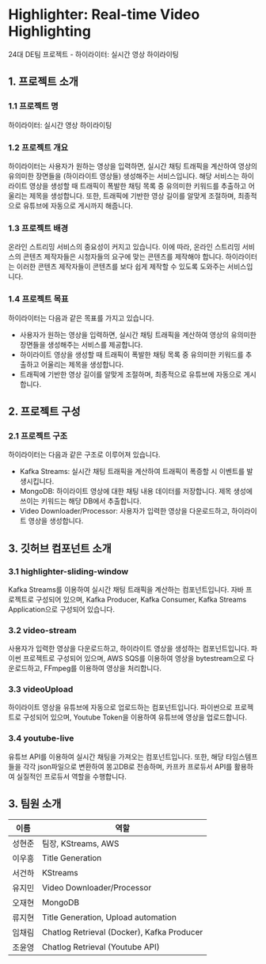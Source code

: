 # Highlighter: Real-time Video Highlighting
24대 DE팀 프로젝트 - 하이라이터: 실시간 영상 하이라이팅

## 1. 프로젝트 소개
### 1.1 프로젝트 명
하이라이터: 실시간 영상 하이라이팅

### 1.2 프로젝트 개요
하이라이터는 사용자가 원하는 영상을 입력하면, 실시간 채팅 트래픽을 계산하여 영상의 유의미한 장면들을 (하이라이트 영상들) 생성해주는 서비스입니다. 해당 서비스는 하이라이트 영상을 생성할 때 트래픽이 폭발한 채팅 목록 중 유의미한 키워드를 추출하고 어울리는 제목을 생성합니다. 또한, 트래픽에 기반한 영상 길이를 알맞게 조절하며, 최종적으로 유튜브에 자동으로 게시까지 해줍니다.

### 1.3 프로젝트 배경
온라인 스트리밍 서비스의 중요성이 커지고 있습니다. 이에 따라, 온라인 스트리밍 서비스의 콘텐츠 제작자들은 시청자들의 요구에 맞는 콘텐츠를 제작해야 합니다. 하이라이터는 이러한 콘텐츠 제작자들이 콘텐츠를 보다 쉽게 제작할 수 있도록 도와주는 서비스입니다.

### 1.4 프로젝트 목표
하이라이터는 다음과 같은 목표를 가지고 있습니다.
- 사용자가 원하는 영상을 입력하면, 실시간 채팅 트래픽을 계산하여 영상의 유의미한 장면들을 생성해주는 서비스를 제공합니다.
- 하이라이트 영상을 생성할 때 트래픽이 폭발한 채팅 목록 중 유의미한 키워드를 추출하고 어울리는 제목을 생성합니다.
- 트래픽에 기반한 영상 길이를 알맞게 조절하며, 최종적으로 유튜브에 자동으로 게시합니다.


## 2. 프로젝트 구성
### 2.1 프로젝트 구조
하이라이터는 다음과 같은 구조로 이루어져 있습니다.
- Kafka Streams: 실시간 채팅 트래픽을 계산하여 트래픽이 폭증할 시 이벤트를 발생시킵니다.
- MongoDB: 하이라이트 영상에 대한 채팅 내용 데이터를 저장합니다. 제목 생성에 쓰이는 키워드는 해당 DB에서 추출합니다.
- Video Downloader/Processor: 사용자가 입력한 영상을 다운로드하고, 하이라이트 영상을 생성합니다.

## 3. 깃허브 컴포넌트 소개
### 3.1 highlighter-sliding-window
Kafka Streams를 이용하여 실시간 채팅 트래픽을 계산하는 컴포넌트입니다. 자바 프로젝트로 구성되어 있으며, Kafka Producer, Kafka Consumer, Kafka Streams Application으로 구성되어 있습니다.

### 3.2 video-stream
사용자가 입력한 영상을 다운로드하고, 하이라이트 영상을 생성하는 컴포넌트입니다. 파이썬 프로젝트로 구성되어 있으며, AWS SQS를 이용하여 영상을 bytestream으로 다운로드하고, FFmpeg를 이용하여 영상을 처리합니다.

### 3.3 videoUpload
하이라이트 영상을 유튜브에 자동으로 업로드하는 컴포넌트입니다. 파이썬으로 프로젝트로 구성되어 있으며, Youtube Token을 이용하여 유튜브에 영상을 업로드합니다.

### 3.4 youtube-live
유튜브 API를 이용하여 실시간 채팅을 가져오는 컴포넌트입니다. 또한, 해당 타임스템프들을 각각 json파일으로 변환하여 몽고DB로 전송하며, 카프카 프로듀서 API를 활용하여 실질적인 프로듀서 역할을 수행합니다.


## 3. 팀원 소개
이름 | 역할                  
--- | --------------------
성현준 | 팀장, KStreams, AWS
이우흥 | Title Generation
서건하 | KStreams
유지민 | Video Downloader/Processor
오재현 | MongoDB
류지현 | Title Generation, Upload automation
임채림 | Chatlog Retrieval (Docker), Kafka Producer
조윤영 | Chatlog Retrieval (Youtube API)